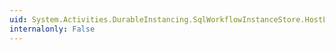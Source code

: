 ```yaml
---
uid: System.Activities.DurableInstancing.SqlWorkflowInstanceStore.HostLockRenewalPeriod
internalonly: False
---
```

